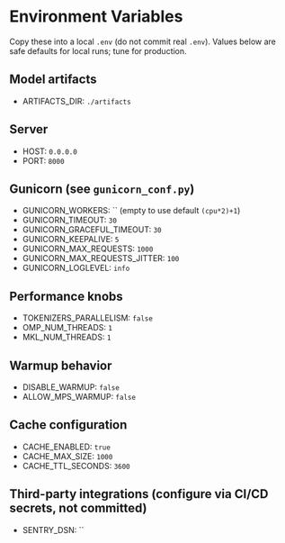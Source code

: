 # Environment Variables

Copy these into a local `.env` (do not commit real `.env`). Values below are safe defaults for local runs; tune for production.

## Model artifacts
- ARTIFACTS_DIR: `./artifacts`

## Server
- HOST: `0.0.0.0`
- PORT: `8000`

## Gunicorn (see `gunicorn_conf.py`)
- GUNICORN_WORKERS: `` (empty to use default `(cpu*2)+1`)
- GUNICORN_TIMEOUT: `30`
- GUNICORN_GRACEFUL_TIMEOUT: `30`
- GUNICORN_KEEPALIVE: `5`
- GUNICORN_MAX_REQUESTS: `1000`
- GUNICORN_MAX_REQUESTS_JITTER: `100`
- GUNICORN_LOGLEVEL: `info`

## Performance knobs
- TOKENIZERS_PARALLELISM: `false`
- OMP_NUM_THREADS: `1`
- MKL_NUM_THREADS: `1`

## Warmup behavior
- DISABLE_WARMUP: `false`
- ALLOW_MPS_WARMUP: `false`

## Cache configuration
- CACHE_ENABLED: `true`
- CACHE_MAX_SIZE: `1000`
- CACHE_TTL_SECONDS: `3600`

## Third-party integrations (configure via CI/CD secrets, not committed)
- SENTRY_DSN: ``
